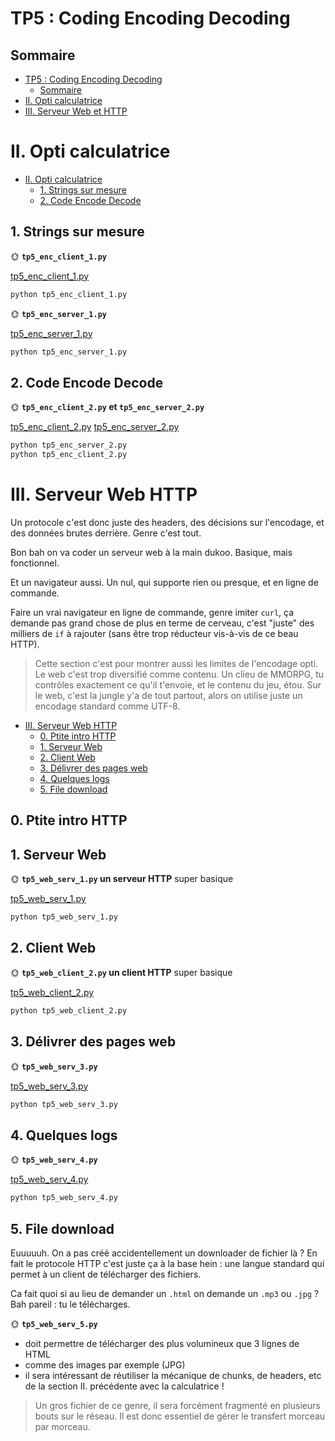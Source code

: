 # TP5 : Coding Encoding Decoding

## Sommaire

- [TP5 : Coding Encoding Decoding](#tp5--coding-encoding-decoding)
  - [Sommaire](#sommaire)
- [II. Opti calculatrice](#ii-opti-calculatrice)
- [III. Serveur Web et HTTP](#iii-serveur-web-http)

# II. Opti calculatrice

- [II. Opti calculatrice](#ii-opti-calculatrice)
  - [1. Strings sur mesure](#1-strings-sur-mesure)
  - [2. Code Encode Decode](#2-code-encode-decode)


## 1. Strings sur mesure

🌞 **`tp5_enc_client_1.py`**

[tp5_enc_client_1.py](tp5_enc_client_1.py)

```bash
python tp5_enc_client_1.py
```

🌞 **`tp5_enc_server_1.py`**

[tp5_enc_server_1.py](tp5_enc_server_1.py)

```bash
python tp5_enc_server_1.py
```

## 2. Code Encode Decode

🌞 **`tp5_enc_client_2.py` et `tp5_enc_server_2.py`**

[tp5_enc_client_2.py](tp5_enc_client_2.py)
[tp5_enc_server_2.py](tp5_enc_server_2.py)

```bash
python tp5_enc_server_2.py
python tp5_enc_client_2.py
```

# III. Serveur Web HTTP

Un protocole c'est donc juste des headers, des décisions sur l'encodage, et des données brutes derrière. Genre c'est tout.

Bon bah on va coder un serveur web à la main dukoo. Basique, mais fonctionnel.

Et un navigateur aussi. Un nul, qui supporte rien ou presque, et en ligne de commande.

Faire un vrai navigateur en ligne de commande, genre imiter `curl`, ça demande pas grand chose de plus en terme de cerveau, c'est "juste" des milliers de `if` à rajouter (sans être trop réducteur vis-à-vis de ce beau HTTP).

> Cette section c'est pour montrer aussi les limites de l'encodage opti. Le web c'est trop diversifié comme contenu. Un clieu de MMORPG, tu contrôles exactement ce qu'il t'envoie, et le contenu du jeu, étou. Sur le web, c'est la jungle y'a de tout partout, alors on utilise juste un encodage standard comme UTF-8.

- [III. Serveur Web HTTP](#iii-serveur-web-http)
  - [0. Ptite intro HTTP](#0-ptite-intro-http)
  - [1. Serveur Web](#1-serveur-web)
  - [2. Client Web](#2-client-web)
  - [3. Délivrer des pages web](#3-délivrer-des-pages-web)
  - [4. Quelques logs](#4-quelques-logs)
  - [5. File download](#5-file-download)

## 0. Ptite intro HTTP


## 1. Serveur Web

🌞 **`tp5_web_serv_1.py` un serveur HTTP** super basique

[tp5_web_serv_1.py](tp5_web_serv_1.py)
```bash
python tp5_web_serv_1.py
```

## 2. Client Web

🌞 **`tp5_web_client_2.py` un client HTTP** super basique

[tp5_web_client_2.py](tp5_web_client_2.py)
```bash
python tp5_web_client_2.py
```

## 3. Délivrer des pages web

🌞 **`tp5_web_serv_3.py`**

[tp5_web_serv_3.py](tp5_web_serv_3.py)
```bash
python tp5_web_serv_3.py
```

## 4. Quelques logs

🌞 **`tp5_web_serv_4.py`**

[tp5_web_serv_4.py](tp5_web_serv_4.py)
```bash
python tp5_web_serv_4.py
```

## 5. File download

Euuuuuh. On a pas créé accidentellement un downloader de fichier là ? En fait le protocole HTTP c'est juste ça à la base hein : une langue standard qui permet à un client de télécharger des fichiers.

Ca fait quoi si au lieu de demander un `.html` on demande un `.mp3` ou `.jpg` ? Bah pareil : tu le télécharges.

🌞 **`tp5_web_serv_5.py`**

- doit permettre de télécharger des plus volumineux que 3 lignes de HTML
- comme des images par exemple (JPG)
- il sera intéressant de réutiliser la mécanique de chunks, de headers, etc de la section II. précédente avec la calculatrice !

> Un gros fichier de ce genre, il sera forcément fragmenté en plusieurs bouts sur le réseau. Il est donc essentiel de gérer le transfert morceau par morceau.
